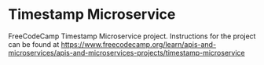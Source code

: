 # Timestamp Microservice

FreeCodeCamp Timestamp Microservice project. Instructions for the project can be found at https://www.freecodecamp.org/learn/apis-and-microservices/apis-and-microservices-projects/timestamp-microservice
